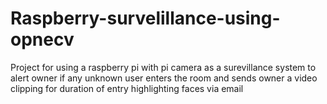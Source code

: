 # Raspberry-survelillance-using-opnecv
Project for using a raspberry pi with pi camera as a surevillance system to alert owner if any unknown user enters the room and sends owner a video clipping for duration of entry highlighting faces via email 

